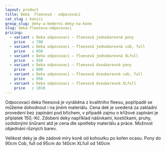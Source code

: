 ```yaml
---
layout: product
title: Deka  fleesová - odpocovací
cat_slug : konici
group_slug: deky-a-bederni-deky-na-kone
slug: deka-fleesova-odpocovaci
pricing:
  - variant : Deka odpocovací – fleesová jednobarevná pony
    price   : 790
  - variant : Deka odpocovací – fleesová jednobarevná cob, full
    price   : 850
  - variant : Deka odpocovací – fleesová jednobarevná XLfull
    price   : 910
  - variant : Deka odpocovací – fleesová dvoubarevná pony
    price   : 890
  - variant : Deka odpocovací – fleesová dvoubarevná cob, full
    price   : 950
  - variant : Deka odpocovací – fleesová dvoubarevná XLfull
    price   : 1010
---
```


Odpocovací deka fleesová je vyráběna z kvalitního fleesu, popřípadě se můžeme dohodnout i na jiném materiálu.
Cena dek je uvedená za zakladní provedení bez zapínání pod břichem, v případě zajmu o křížové zapínání je příplatek 150,-Kč.
Zdobení deky například nášivkami, kostičkami, pruhy, ozdobnými šnůrami atd je cena dle spotřeby materiálu a práce.
Možnost objednání různých barev.

Velikost deky je dle zádové míry koně od kohoutku po kořen ocasu.
Pony do 90cm
Cob, full od 95cm do 140cm
XLfull od 140cm

